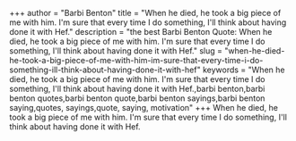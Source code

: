 +++
author = "Barbi Benton"
title = "When he died, he took a big piece of me with him. I'm sure that every time I do something, I'll think about having done it with Hef."
description = "the best Barbi Benton Quote: When he died, he took a big piece of me with him. I'm sure that every time I do something, I'll think about having done it with Hef."
slug = "when-he-died-he-took-a-big-piece-of-me-with-him-im-sure-that-every-time-i-do-something-ill-think-about-having-done-it-with-hef"
keywords = "When he died, he took a big piece of me with him. I'm sure that every time I do something, I'll think about having done it with Hef.,barbi benton,barbi benton quotes,barbi benton quote,barbi benton sayings,barbi benton saying,quotes, sayings,quote, saying, motivation"
+++
When he died, he took a big piece of me with him. I'm sure that every time I do something, I'll think about having done it with Hef.
